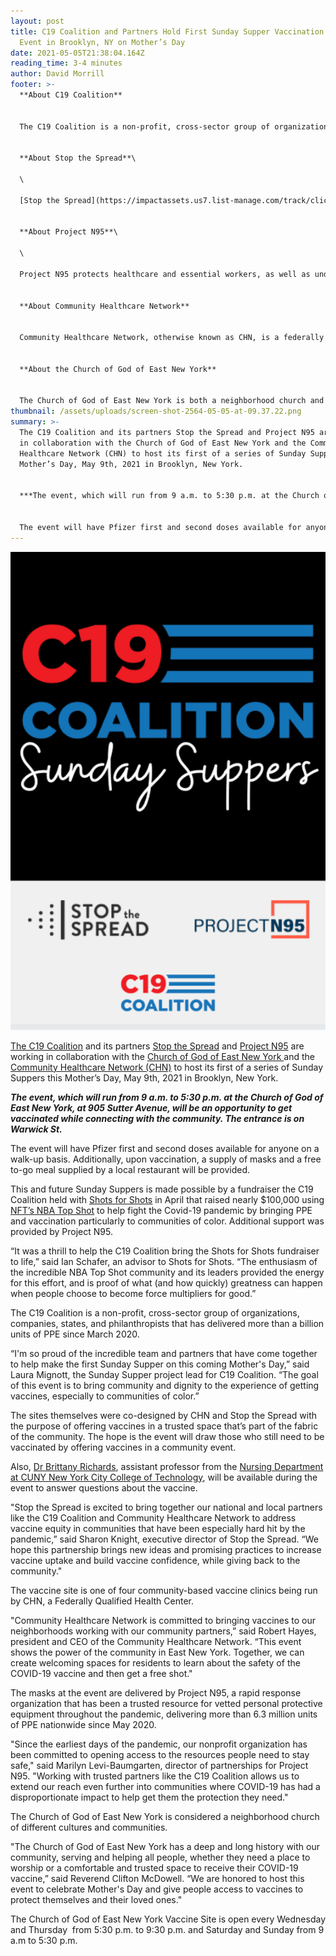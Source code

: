 ```yaml
---
layout: post
title: C19 Coalition and Partners Hold First Sunday Supper Vaccination Community
  Event in Brooklyn, NY on Mother’s Day
date: 2021-05-05T21:38:04.164Z
reading_time: 3-4 minutes
author: David Morrill
footer: >-
  **About C19 Coalition**


  The C19 Coalition is a non-profit, cross-sector group of organizations, companies, states, and philanthropists working to address PPE shortages across the country. Collectively it has delivered more than a billion units of PPE since March 2020 primarily to frontline workers, educators, students and communities. A large focus of the deliveries are to disproportionately impacted communities around the country.


  **About Stop the Spread**\

  \

  [Stop the Spread](https://impactassets.us7.list-manage.com/track/click?u=e99fe310b70d83d579b8f23fe&id=1d0616960d&e=c92d3bbd21) fosters the private sector’s response to COVID-19. STS addresses the evolving critical needs of the pandemic by identifying and vetting novel solutions and providing innovators with capacity building support including access to impact investment and philanthropic capital through ImpactAssets’ COVID Response Funds. Through research, partnerships and coalition building, STS serves the communities hit hardest by COVID-19 with a focus on addressing the needs of historically underserved populations. STS’ partner network totals over 650 companies and organizations and has resulted in more than 300 value-added connections that have spurred the production of more than 40,000 ventilators and 20 million units of PPE, supported development of novel diagnostics and therapeutics, and promoted equitable allocation of resources.


  **About Project N95**\

  \

  Project N95 protects healthcare and essential workers, as well as underserved and vulnerable communities by providing equitable access as quickly as possible to vetted personal protective equipment (PPE). As the leading rapid response nonprofit organization (501c3) created in response to the COVID-19 pandemic, Project N95 has become the National Clearinghouse for critical PPE. Visit [www.projectn95.org](https://www.projectn95.org/posts/www.projectn95.org) to learn more.


  **About Community Healthcare Network**  


  Community Healthcare Network, otherwise known as CHN, is a federally qualified health center (FQHC) that provides critical access to primary care, dental, nutrition, behavioral health, and social services for 80,000 individuals annually in New York City. Across 14 health centers, CHN cares for individuals of all ages, regardless of ability to pay. 


  **About the Church of God of East New York** 


  The Church of God of East New York is both a neighborhood church and an amalgamation of people from different cultures and communities. In addition to its primary mission of teaching and reaching out to the community with the Word of God and providing discipleship training to its members, The Church of God of East New York has provided educational workshops in the community.
thumbnail: /assets/uploads/screen-shot-2564-05-05-at-09.37.22.png
summary: >-
  The C19 Coalition and its partners Stop the Spread and Project N95 are working
  in collaboration with the Church of God of East New York and the Community
  Healthcare Network (CHN) to host its first of a series of Sunday Suppers this
  Mother’s Day, May 9th, 2021 in Brooklyn, New York.


  ***The event, which will run from 9 a.m. to 5:30 p.m. at the Church of God of East New York, at 905 Sutter Avenue, will be an opportunity to get vaccinated while connecting with the community. The entrance is on Warwick St.***


  The event will have Pfizer first and second doses available for anyone on a walk-up basis. Additionally, upon vaccination, a supply of masks and a free to-go meal supplied by a local restaurant will be provided.
---
```

![](/assets/uploads/screen-shot-2564-05-05-at-09.37.22.png)

[The C19 Coalition](https://c19coalition.org/) and its partners [Stop the Spread](https://www.stopthespread.org/) and [Project N95](https://www.projectn95.org/) are working in collaboration with the [Church of God of East New York ](https://cog-eny.com/)and the [Community Healthcare Network (CHN)](https://www.chnnyc.org/) to host its first of a series of Sunday Suppers this Mother’s Day, May 9th, 2021 in Brooklyn, New York.

***The event, which will run from 9 a.m. to 5:30 p.m. at the Church of God of East New York, at 905 Sutter Avenue, will be an opportunity to get vaccinated while connecting with the community. The entrance is on Warwick St.***

The event will have Pfizer first and second doses available for anyone on a walk-up basis. Additionally, upon vaccination, a supply of masks and a free to-go meal supplied by a local restaurant will be provided.

This and future Sunday Suppers is made possible by a fundraiser the C19 Coalition held with [Shots for Shots](https://www.shotsforshots.org/) in April that raised nearly $100,000 using [NFT’s NBA Top Shot](https://nbatopshot.com/) to help fight the Covid-19 pandemic by bringing PPE and vaccination particularly to communities of color. Additional support was provided by Project N95.

“It was a thrill to help the C19 Coalition bring the Shots for Shots fundraiser to life,” said Ian Schafer, an advisor to Shots for Shots. “The enthusiasm of the incredible NBA Top Shot community and its leaders provided the energy for this effort, and is proof of what (and how quickly) greatness can happen when people choose to become force multipliers for good.”

The C19 Coalition is a non-profit, cross-sector group of organizations, companies, states, and philanthropists that has delivered more than a billion units of PPE since March 2020.

“I'm so proud of the incredible team and partners that have come together to help make the first Sunday Supper on this coming Mother's Day,” said Laura Mignott, the Sunday Supper project lead for C19 Coalition. “The goal of this event is to bring community and dignity to the experience of getting vaccines, especially to communities of color.”

The sites themselves were co-designed by CHN and Stop the Spread with the purpose of offering vaccines in a trusted space that’s part of the fabric of the community. The hope is the event will draw those who still need to be vaccinated by offering vaccines in a community event.

Also, [Dr Brittany Richards](https://www.citytech.cuny.edu/faculty/BRichards), assistant professor from the [Nursing Department at CUNY New York City College of Technology](https://www.citytech.cuny.edu/nursing/), will be available during the event to answer questions about the vaccine. 

"Stop the Spread is excited to bring together our national and local partners like the C19 Coalition and Community Healthcare Network to address vaccine equity in communities that have been especially hard hit by the pandemic,” said Sharon Knight, executive director of Stop the Spread. “We hope this partnership brings new ideas and promising practices to increase vaccine uptake and build vaccine confidence, while giving back to the community."

The vaccine site is one of four community-based vaccine clinics being run by CHN, a Federally Qualified Health Center.

"Community Healthcare Network is committed to bringing vaccines to our neighborhoods working with our community partners,” said Robert Hayes, president and CEO of the Community Healthcare Network. “This event shows the power of the community in East New York. Together, we can create welcoming spaces for residents to learn about the safety of the COVID-19 vaccine and then get a free shot."

The masks at the event are delivered by Project N95, a rapid response organization that has been a trusted resource for vetted personal protective equipment throughout the pandemic, delivering more than 6.3 million units of PPE nationwide since May 2020. 

"Since the earliest days of the pandemic, our nonprofit organization has been committed to opening access to the resources people need to stay safe," said Marilyn Levi-Baumgarten, director of partnerships for Project N95. "Working with trusted partners like the C19 Coalition allows us to extend our reach even further into communities where COVID-19 has had a disproportionate impact to help get them the protection they need."

The Church of God of East New York is considered a neighborhood church of different cultures and communities.

"The Church of God of East New York has a deep and long history with our community, serving and helping all people, whether they need a place to worship or a comfortable and trusted space to receive their COVID-19 vaccine,” said Reverend Clifton McDowell. “We are honored to host this event to celebrate Mother's Day and give people access to vaccines to protect themselves and their loved ones." 

The Church of God of East New York Vaccine Site is open every Wednesday and Thursday  from 5:30 p.m. to 9:30 p.m. and Saturday and Sunday from 9 a.m to 5:30 p.m.
